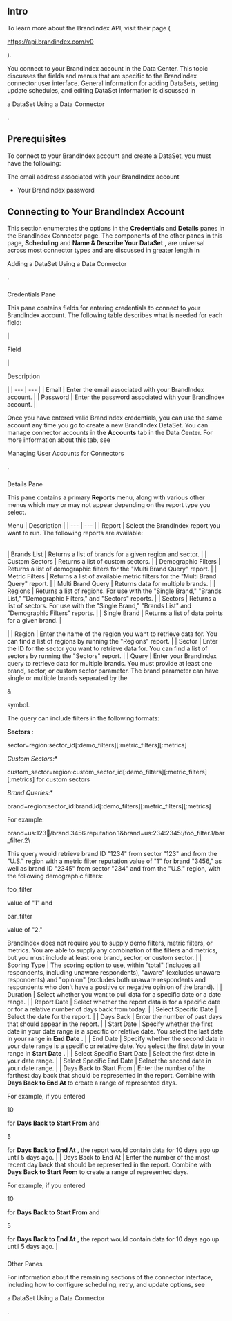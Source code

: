 

Intro
-------

To learn more about the BrandIndex API, visit their page (

https://api.brandindex.com/v0

).


 You connect to your BrandIndex account in the Data Center. This topic discusses the fields and menus that are specific to the BrandIndex connector user interface. General information for adding DataSets, setting update schedules, and editing DataSet information is discussed in

a DataSet Using a Data Connector

.


 Prerequisites
---------------

To connect to your BrandIndex account and create a DataSet, you must have the following:

 The email address associated with your BrandIndex account
* Your BrandIndex password

Connecting to Your BrandIndex Account
---------------------------------------


 This section enumerates the options in the
 **Credentials**
 and
 **Details**
 panes in the BrandIndex Connector page. The components of the other panes in this page,
 **Scheduling**
 and
 **Name & Describe Your DataSet**
 , are universal across most connector types and are discussed in greater length in

Adding a DataSet Using a Data Connector

.


###

Credentials Pane


 This pane contains fields for entering credentials to connect to your BrandIndex account. The following table describes what is needed for each field:


|

Field

|

Description

|
| --- | --- |
|
 Email
  |
 Enter the email associated with your BrandIndex account.
  |
|
 Password
  |
 Enter the password associated with your BrandIndex account.
  |


 Once you have entered valid BrandIndex credentials, you can use the same account any time you go to create a new BrandIndex DataSet. You can manage connector accounts in the
 **Accounts**
 tab in the Data Center. For more information about this tab, see

Managing User Accounts for Connectors

.


###
 Details Pane

This pane contains a primary
 **Reports**
 menu, along with various other menus which may or may not appear depending on the report type you select.


 Menu
  |
 Description
  |
| --- | --- |
|
 Report
  |
 Select the BrandIndex report you want to run. The following reports are available:


|  |  |
| --- | --- |
|
 Brands List
  |
 Returns a list of brands for a given region and sector.
  |
|
 Custom Sectors
  |
 Returns a list of custom sectors.
  |
|
 Demographic Filters
  |
 Returns a list of demographic filters for the "Multi Brand Query" report.
  |
|
 Metric Filters
  |
 Returns a list of available metric filters for the "Multi Brand Query" report.
  |
|
 Multi Brand Query
  |
 Returns data for multiple brands.
  |
|
 Regions
  |
 Returns a list of regions. For use with the "Single Brand," "Brands List," "Demographic Filters," and "Sectors" reports.
  |
|
 Sectors
  |
 Returns a list of sectors. For use with the "Single Brand," "Brands List" and "Demographic Filters" reports.
  |
|
 Single Brand
  |
 Returns a list of data points for a given brand.
  |

|
|
 Region
  |
 Enter the name of the region you want to retrieve data for. You can find a list of regions by running the "Regions" report.
  |
|
 Sector
  |
 Enter the ID for the sector you want to retrieve data for. You can find a list of sectors by running the "Sectors" report.
  |
|
 Query
  |
 Enter your Brandlndex query to retrieve data for multiple brands. You must provide at least one brand, sector, or custom sector parameter. The brand parameter can have single or multiple brands separated by the

&

symbol.


 The query can include filters in the following formats:


**Sectors**
 :

sector=region:sector\_id[:demo\_filters][:metric\_filters][:metrics]

*Custom Sectors:**

custom\_sector=region:custom\_sector\_id[:demo\_filters][:metric\_filters][:metrics] for custom sectors

*Brand Queries:**

brand=region:sector\_id:brandJd[:demo\_filters][:metric\_filters][:metrics]

For example:

brand=us:123:1234:/brand.3456.reputation.1&brand=us:234:2345:/foo\_filter.1/bar\_filter.2\

This query would retrieve brand ID "1234" from sector "123" and from the "U.S." region with a metric filter reputation value of "1" for brand "3456," as well as brand ID "2345" from sector "234" and from the "U.S." region, with the following demographic filters:

foo\_filter

value of "1" and

bar\_filter

value of "2."


 Brandlndex does not require you to supply demo filters, metric filters, or metrics. You are able to supply any combination of the filters and metrics, but you must include at least one brand, sector, or custom sector.
  |
|
 Scoring Type
  |
 The scoring option to use, within "total" (includes all respondents, including unaware respondents), "aware" (excludes unaware respondents) and "opinion" (excludes both unaware respondents and respondents who don't have a positive or negative opinion of the brand).
  |
|
 Duration
  |
 Select whether you want to pull data for a specific date or a date range.
  |
|
 Report Date
  |
 Select whether the report data is for a specific date or for a relative number of days back from today.
  |
|
 Select Specific Date
  |
 Select the date for the report.
  |
|
 Days Back
  |
 Enter the number of past days that should appear in the report.
  |
|
 Start Date
  |
 Specify whether the first date in your date range is a specific or relative date. You select the last date in your range in
 **End Date**
 .
  |
|
 End Date
  |
 Specify whether the second date in your date range is a specific or relative date. You select the first date in your range in
 **Start Date**
 .
  |
|
 Select Specific Start Date
  |
 Select the first date in your date range.
  |
|
 Select Specific End Date
  |
 Select the second date in your date range.
  |
|
 Days Back to Start From
  |
 Enter the number of the farthest day back that should be represented in the report. Combine with
 **Days Back to End At**
 to create a range of represented days.


 For example, if you entered

10

for
 **Days Back to Start From**
 and

5

for
 **Days Back to End At**
 , the report would contain data for 10 days ago up until 5 days ago.
  |
|
 Days Back to End At
  |
 Enter the number of the most recent day back that should be represented in the report. Combine with
 **Days Back to Start From**
 to create a range of represented days.


 For example, if you entered

10

for
 **Days Back to Start From**
 and

5

for
 **Days Back to End At**
 , the report would contain data for 10 days ago up until 5 days ago.
  |


###
 Other Panes

For information about the remaining sections of the connector interface, including how to configure scheduling, retry, and update options, see

a DataSet Using a Data Connector

.

